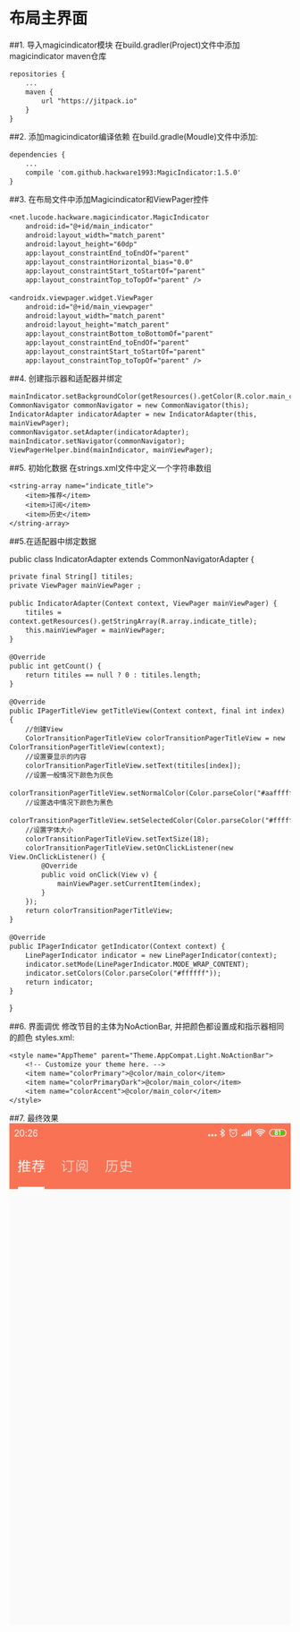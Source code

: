 # 布局主界面

##1. 导入magicindicator模块
在build.gradler(Project)文件中添加magicindicator maven仓库
	
	repositories {
	    ...
	    maven {
	        url "https://jitpack.io"
	    }
	}

##2. 添加magicindicator编译依赖
在build.gradle(Moudle)文件中添加:

	dependencies {
	    ...
	    compile 'com.github.hackware1993:MagicIndicator:1.5.0'
	}

##3. 在布局文件中添加Magicindicator和ViewPager控件

	<net.lucode.hackware.magicindicator.MagicIndicator
        android:id="@+id/main_indicator"
        android:layout_width="match_parent"
        android:layout_height="60dp"
        app:layout_constraintEnd_toEndOf="parent"
        app:layout_constraintHorizontal_bias="0.0"
        app:layout_constraintStart_toStartOf="parent"
        app:layout_constraintTop_toTopOf="parent" />

    <androidx.viewpager.widget.ViewPager
        android:id="@+id/main_viewpager"
        android:layout_width="match_parent"
        android:layout_height="match_parent"
        app:layout_constraintBottom_toBottomOf="parent"
        app:layout_constraintEnd_toEndOf="parent"
        app:layout_constraintStart_toStartOf="parent"
        app:layout_constraintTop_toTopOf="parent" />
##4. 创建指示器和适配器并绑定

	mainIndicator.setBackgroundColor(getResources().getColor(R.color.main_color));
   	CommonNavigator commonNavigator = new CommonNavigator(this);
   	IndicatorAdapter indicatorAdapter = new IndicatorAdapter(this, mainViewPager);
   	commonNavigator.setAdapter(indicatorAdapter);
   	mainIndicator.setNavigator(commonNavigator);
   	ViewPagerHelper.bind(mainIndicator, mainViewPager);
   	
##5. 初始化数据
在strings.xml文件中定义一个字符串数组

	<string-array name="indicate_title">
        <item>推荐</item>
        <item>订阅</item>
        <item>历史</item>
    </string-array>

##5.在适配器中绑定数据

public class IndicatorAdapter extends CommonNavigatorAdapter {

    private final String[] titiles;
    private ViewPager mainViewPager ;

    public IndicatorAdapter(Context context, ViewPager mainViewPager) {
        titiles = context.getResources().getStringArray(R.array.indicate_title);
        this.mainViewPager = mainViewPager;
    }

    @Override
    public int getCount() {
        return titiles == null ? 0 : titiles.length;
    }

    @Override
    public IPagerTitleView getTitleView(Context context, final int index) {
        //创建View
        ColorTransitionPagerTitleView colorTransitionPagerTitleView = new ColorTransitionPagerTitleView(context);
        //设置要显示的内容
        colorTransitionPagerTitleView.setText(titiles[index]);
        //设置一般情况下颜色为灰色
        colorTransitionPagerTitleView.setNormalColor(Color.parseColor("#aaffffff"));
        //设置选中情况下颜色为黑色
        colorTransitionPagerTitleView.setSelectedColor(Color.parseColor("#ffffff"));
        //设置字体大小
        colorTransitionPagerTitleView.setTextSize(18);
        colorTransitionPagerTitleView.setOnClickListener(new View.OnClickListener() {
            @Override
            public void onClick(View v) {
                mainViewPager.setCurrentItem(index);
            }
        });
        return colorTransitionPagerTitleView;
    }

    @Override
    public IPagerIndicator getIndicator(Context context) {
        LinePagerIndicator indicator = new LinePagerIndicator(context);
        indicator.setMode(LinePagerIndicator.MODE_WRAP_CONTENT);
        indicator.setColors(Color.parseColor("#ffffff"));
        return indicator;
    }
}

##6. 界面调优
修改节目的主体为NoActionBar, 并把颜色都设置成和指示器相同的颜色
styles.xml:

	<style name="AppTheme" parent="Theme.AppCompat.Light.NoActionBar">
        <!-- Customize your theme here. -->
        <item name="colorPrimary">@color/main_color</item>
        <item name="colorPrimaryDark">@color/main_color</item>
        <item name="colorAccent">@color/main_color</item>
    </style>
##7. 最终效果
![效果图](./pics/mainActivity.png)